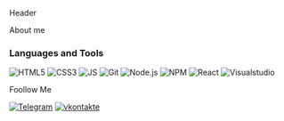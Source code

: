 Header

About me

### Languages and Tools

![HTML5](https://img.shields.io/badge/-HTML5-090909?style=for-the-badge&logo=HTML5)
![CSS3](https://img.shields.io/badge/-CSS3-090909?style=for-the-badge&logo=CSS3&logoColor=039be5)
![JS](https://img.shields.io/badge/-JavaScript-090909?style=for-the-badge&logo=JavaScript)
![Git](https://img.shields.io/badge/-Git-090909?style=for-the-badge&logo=Git)
![Node.js](https://img.shields.io/badge/-Node.js-090909?style=for-the-badge&logo=Node.js)
![NPM](https://img.shields.io/badge/-NPM-090909?style=for-the-badge&logo=NPM)
![React](https://img.shields.io/badge/-React-090909?style=for-the-badge&logo=React)
![Visualstudio](https://img.shields.io/badge/-Visual_studio-090909?style=for-the-badge&logo=Visualstudio&logoColor=824cc5)

Foollow Me

[![Telegram](https://img.shields.io/badge/-Telegram-090909?style=for-the-badge&logo=Telegram)](https://t.me/DMITRIPAZ)
[![vkontakte](https://img.shields.io/badge/-vkontakte-090909?style=for-the-badge&logo=vk&logoColor=4F7DB3)](https://vk.com/dimpaz)
